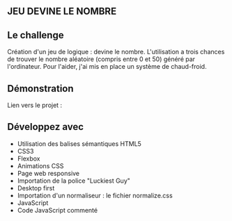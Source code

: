 ## JEU DEVINE LE NOMBRE

## Le challenge

Création d'un jeu de logique : devine le nombre. L'utilisation a trois chances de trouver le nombre aléatoire (compris entre 0 et 50) généré par l'ordinateur. Pour l'aider, j'ai mis en place un système de chaud-froid.

## Démonstration

Lien vers le projet :

## Développez avec

- Utilisation des balises sémantiques HTML5
- CSS3
- Flexbox
- Animations CSS
- Page web responsive
- Importation de la police "Luckiest Guy"
- Desktop first
- Importation d'un normaliseur : le fichier normalize.css
- JavaScript
- Code JavaScript commenté
